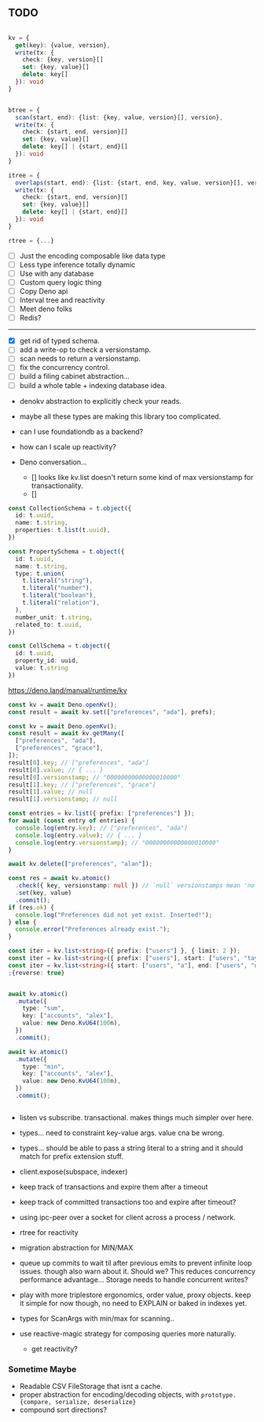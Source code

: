 ## TODO

```ts

kv = {
  get(key): {value, version},
  write(tx: {
    check: {key, version}[]
    set: {key, value}[]
    delete: key[]
  }): void
}


btree = {
  scan(start, end): {list: {key, value, version}[], version},
  write(tx: {
    check: {start, end, version}[]
    set: {key, value}[]
    delete: key[] | {start, end}[]
  }): void
}

itree = {
  overlaps(start, end): {list: {start, end, key, value, version}[], version},
  write(tx: {
    check: {start, end, version}[]
    set: {key, value}[]
    delete: key[] | {start, end}[]
  }): void
}

rtree = {...}


```



- [ ]  Just the encoding composable  like data type
- [ ]  Less type inference  totally dynamic
- [ ]  Use with any database
- [ ]  Custom query logic thing
- [ ]  Copy Deno api
- [ ]  Interval tree and reactivity
- [ ]  Meet deno folks
- [ ]  Redis?

---

- [x] get rid of typed schema.
- [ ] add a write-op to check a versionstamp.
- [ ] scan needs to return a versionstamp.
- [ ] fix the concurrency control.
- [ ] build a filing cabinet abstraction...
- [ ] build a whole table + indexing database idea.

- denokv abstraction to explicitly check your reads.
- maybe all these types are making this library too complicated.
- can I use foundationdb as a backend?
- how can I scale up reactivity?


- Deno conversation...
  - [] looks like kv.list doesn't return some kind of max versionstamp for transactionality.
  - []



```ts
const CollectionSchema = t.object({
  id: t.uuid,
  name: t.string,
  properties: t.list(t.uuid),
})

const PropertySchema = t.object({
  id: t.uuid,
  name: t.string,
  type: t.union(
    t.literal("string"),
    t.literal("number"),
    t.literal("boolean"),
    t.literal("relation"),
  ),
  number_unit: t.string,
  related_to: t.uuid,
})

const CellSchema = t.object({
  id: t.uuid,
  property_id: uuid,
  value: t.string
})
```


https://deno.land/manual/runtime/kv
```ts
const kv = await Deno.openKv();
const result = await kv.set(["preferences", "ada"], prefs);

const kv = await Deno.openKv();
const result = await kv.getMany([
  ["preferences", "ada"],
  ["preferences", "grace"],
]);
result[0].key; // ["preferences", "ada"]
result[0].value; // { ... }
result[0].versionstamp; // "00000000000000010000"
result[1].key; // ["preferences", "grace"]
result[1].value; // null
result[1].versionstamp; // null

const entries = kv.list({ prefix: ["preferences"] });
for await (const entry of entries) {
  console.log(entry.key); // ["preferences", "ada"]
  console.log(entry.value); // { ... }
  console.log(entry.versionstamp); // "00000000000000010000"
}

await kv.delete(["preferences", "alan"]);

const res = await kv.atomic()
  .check({ key, versionstamp: null }) // `null` versionstamps mean 'no value'
  .set(key, value)
  .commit();
if (res.ok) {
  console.log("Preferences did not yet exist. Inserted!");
} else {
  console.error("Preferences already exist.");
}

const iter = kv.list<string>({ prefix: ["users"] }, { limit: 2 });
const iter = kv.list<string>({ prefix: ["users"], start: ["users", "taylor"] });
const iter = kv.list<string>({ start: ["users", "a"], end: ["users", "n"] });
;{reverse: true}


await kv.atomic()
  .mutate({
    type: "sum",
    key: ["accounts", "alex"],
    value: new Deno.KvU64(100n),
  })
  .commit();

await kv.atomic()
  .mutate({
    type: "min",
    key: ["accounts", "alex"],
    value: new Deno.KvU64(100n),
  })
  .commit();



```






- listen vs subscribe. transactional. makes things much simpler over here.


- types... need to constraint key-value args. value cna be wrong.
- types... should be able to pass a string literal to a string and it should match for prefix extension stuff.


- client.expose(subspace, indexer)

- keep track of transactions and expire them after a timeout
- keep track of committed transactions too and expire after timeout?

- using ipc-peer over a socket for client across a process / network.

- rtree for reactivity
- migration abstraction for MIN/MAX

- queue up commits to wait til after previous emits to prevent infinite loop issues. though also warn about it.
	Should we? This reduces concurrency performance advantage... Storage needs to handle concurrent writes?



- play with more triplestore ergonomics, order value, proxy objects.
	keep it simple for now though, no need to EXPLAIN or baked in indexes yet.

- types for ScanArgs with min/max for scanning..

- use reactive-magic strategy for composing queries more naturally.
	- get reactivity?

### Sometime Maybe
- Readable CSV FileStorage that isnt a cache.
- proper abstraction for encoding/decoding objects, with `prototype.{compare, serialize, deserialize}`
- compound sort directions?
